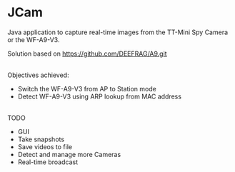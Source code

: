 # JCam
Java application to capture real-time images from the TT-Mini Spy Camera or the WF-A9-V3.

Solution based on https://github.com/DEEFRAG/A9.git

<br>Objectives achieved:</br>
* Switch the WF-A9-V3 from AP to Station mode
* Detect WF-A9-V3 using ARP lookup from MAC address

<br>TODO</br>
* GUI
* Take snapshots
* Save videos to file
* Detect and manage more Cameras 
* Real-time broadcast
